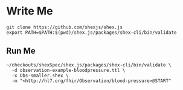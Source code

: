 # Write Me

``` shell
git clone https://github.com/shexjs/shex.js
export PATH=$PATH:$(pwd)/shex.js/packages/shex-cli/bin/validate
```


## Run Me

``` shell
~/checkouts/shexSpec/shex.js/packages/shex-cli/bin/validate \
  -d observation-example-bloodpressure.ttl \
  -x Obs-smaller.shex \
  -m "<http://hl7.org/fhir/Observation/blood-pressure>@START"
```

